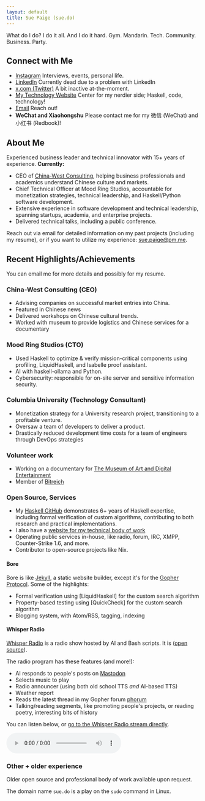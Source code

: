 ```yaml
---
layout: default
title: Sue Paige (sue.do)
---
```


What do I do? I do it all. And I do it hard. Gym. Mandarin. Tech. Community. Business. Party.

## Connect with Me

- [Instagram](https://www.instagram.com/gildedpaige/) Interviews, events, personal life.
- [LinkedIn](https://www.linkedin.com/in/sue-paige/) Currently dead due to a problem with LinkedIn
- [x.com (Twitter)](https://x.com/sue_do_paige) A bit inactive at-the-moment.
- [My Technology Website](https://www.someodd.zip) Center for my nerdier side; Haskell, code, technology!
- [Email](mailto:sue.paige@pm.me) Reach out!
- **WeChat and Xiaohongshu** Please contact me for my 微信 (WeChat) and 小红书 (Redbook)!

## About Me

Experienced business leader and technical innovator with 15+ years of experience. **Currently:**

- CEO of [China-West Consulting](https://chinawest.consulting), helping business professionals and academics understand Chinese culture and markets.
- Chief Technical Officer at Mood Ring Studios, accountable for monetization strategies, technical leadership, and Haskell/Python software development.
- Extensive experience in software development and technical leadership, spanning startups, academia, and enterprise projects.
- Delivered technical talks, including a public conference.

Reach out via email for detailed information on my past projects (including my resume), or if you want to utilize my experience: [sue.paige@pm.me](mailto:sue.paige@pm.me).

## Recent Highlights/Achievements

You can email me for more details and possibly for my resume.

### China-West Consulting (CEO)

- Advising companies on successful market entries into China.
- Featured in Chinese news
- Delivered workshops on Chinese cultural trends.
- Worked with museum to provide logistics and Chinese services for a documentary

### Mood Ring Studios (CTO)

- Used Haskell to optimize & verify mission-critical components using profiling, LiquidHaskell, and Isabelle proof assistant.
- AI with haskell-ollama and Python.
- Cybersecurity: responsible for on-site server and sensitive information security.

### Columbia University (Technology Consultant)

- Monetization strategy for a University research project, transitioning to a profitable venture.
- Oversaw a team of developers to deliver a product.
- Drastically reduced development time costs for a team of engineers through DevOps strategies

### Volunteer work

- Working on a documentary for [The Museum of Art and Digital Entertainment](https://themade.org)
- Member of [Bitreich](https://bitreich.org)

### Open Source, Services

- My [Haskell GitHub](https://github.com/someodd) demonstrates 6+ years of Haskell expertise, including formal verification of custom algorithms, contributing to both research and practical implementations.
- I also have a [website for my technical body of work](https://www.someodd.zip)
- Operating public services in-house, like radio, forum, IRC, XMPP, Counter-Strike 1.6, and more.
- Contributor to open-source projects like Nix.

#### Bore

Bore is like [Jekyll](https://jekyllrb.com/), a static website builder, except it's for the [Gopher Protocol](https://en.wikipedia.org/wiki/Gopher_(protocol)). Some of the highlights:

* Formal verification using [LiquidHaskell] for the custom search algorithm
* Property-based testing using [QuickCheck] for the custom search algorithm
* Blogging system, with Atom/RSS, tagging, indexing

#### Whisper Radio

[Whisper Radio](https://radio.someodd.zip/stream) is a radio show hosted by AI and Bash scripts. It is ([open source](https://github.com/someodd/whisper-radio)).

The radio program has these features (and more!):

* AI responds to people's posts on [Mastodon](https://mastodon.org)
* Selects music to play
* Radio announcer (using both old school TTS *and* AI-based TTS)
* Weather report
* Reads the latest thread in my Gopher forum [phorum](https://codemadness.org/gopherproxy/?q=gopher.someodd.zip%2F1%2Fphorum)
* Talking/reading segments, like promoting people's projects, or reading poetry, interesting bits of history

You can listen below, or [go to the Whisper Radio stream directly](https://radio.someodd.zip).

<audio controls>
    <source src="https://radio.someodd.zip/stream" type="audio/mpeg">
    Your browser does not support the audio element.
</audio>

### Other + older experience

Older open source and professional body of work available upon request.

The domain name `sue.do` is a play on the `sudo` command in Linux.
